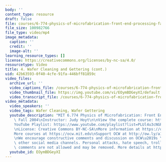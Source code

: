 ```yaml
---
body: ''
content_type: resource
draft: false
file: courses/6-774-physics-of-microfabrication-front-end-processing-fall-2004/mit6_774f04_lec04_360p_16_9.mp4
file_size: 100982766
file_type: video/mp4
image_metadata:
  caption: ''
  credit: ''
  image-alt: ''
learning_resource_types: []
license: https://creativecommons.org/licenses/by-nc-sa/4.0/
resourcetype: Video
title: 4. Wafer Cleaning and Gettering (cont.)
uid: 42b63593-0f40-4cfe-91fa-446bff81859c
video_files:
  archive_url: ''
  video_captions_file: /courses/6-774-physics-of-microfabrication-front-end-processing-fall-2004/1RhMlsWln7tVtc_3WeIdSblNinAm7UP8N_transcript.webvtt
  video_thumbnail_file: https://img.youtube.com/vi/EOymBDGeyXI/default.jpg
  video_transcript_file: /courses/6-774-physics-of-microfabrication-front-end-processing-fall-2004/1RhMlsWln7tVtc_3WeIdSblNinAm7UP8N_transcript.pdf
video_metadata:
  video_speakers: ''
  video_tags: Wafer Cleaning, Wafer Gettering
  youtube_description: "MIT 6.774 Physics of Microfabrication: Front End Processing,\
    \ Fall 2004\nInstructor: Judy Hoyt\n\nView the complete course: https://ocw.mit.edu/courses/6-774-physics-of-microfabrication-front-end-processing-fall-2004/\n\
    YouTube Playlist: https://www.youtube.com/playlist?list=PLUl4u3cNGP61IMhYaHL_x-RzNUIDJD9XK\n\
    \nLicense: Creative Commons BY-NC-SA\nMore information at https://ocw.mit.edu/terms\n\
    More courses at https://ocw.mit.edu\nSupport OCW at http://ow.ly/a1If50zVRlQ\n\
    \nWe encourage constructive comments and discussion on OCW\u2019s YouTube and\
    \ other social media channels. Personal attacks, hate speech, trolling, and inappropriate\
    \ comments are not allowed and may be removed. More details at https://ocw.mit.edu/comments."
  youtube_id: EOymBDGeyXI
---
```

